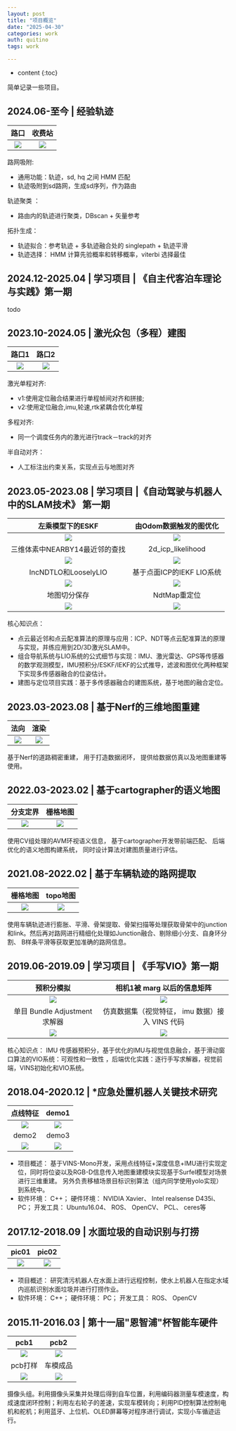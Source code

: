 ```yaml
---
layout: post
title: "项目概览"
date: "2025-04-30"
categories: work
auth: quitino
tags: work

---
```

* content
{:toc}

简单记录一些项目。




##  2024.06-至今 | 经验轨迹

|  路口 | 收费站 |
| :-----------: | :-----------: |
|  ![](/assets/resume/exp_track_02.png)     |    ![](/assets/resume/exp_track_01.png)       |




路网吸附:
- 通用功能：轨迹，sd, hq 之间 HMM 匹配
- 轨迹吸附到sd路网，生成sd序列，作为路由

轨迹聚类 ：
- 路由内的轨迹进行聚类，DBscan + 矢量参考

拓扑生成：
- 轨迹拟合：参考轨迹 + 多轨迹融合处的 singlepath + 轨迹平滑
- 轨迹选择： HMM 计算先验概率和转移概率，viterbi 选择最佳


##  2024.12-2025.04 | 学习项目 | 《自主代客泊车理论与实践》第一期

todo


## 2023.10-2024.05 | 激光众包（多程）建图


| 路口1  | 路口2 |
| :-----------: | :-----------: |
|  ![](/assets/resume/multi_lidar_slam_01.jpg)     |    ![](/assets/resume/multi_lidar_slam_02.png)       |


激光单程对齐:  
- v1:使用定位融合结果进行单程帧间对齐和拼接;
- v2:使用定位融合,imu,轮速,rtk紧耦合优化单程

多程对齐:   
- 同一个调度任务内的激光进行track－track的对齐

半自动对齐：  
 - 人工标注出约束关系，实现点云与地图对齐


## 2023.05-2023.08 | 学习项目 |《自动驾驶与机器人中的SLAM技术》 第一期

| 左乘模型下的ESKF  |由Odom数据触发的图优化|
| :-----------: | :-----------: |
|  ![](/assets/resume/auto_drive_02.png)     |    ![](/assets/resume/auto_drive_03.png)  
| 三维体素中NEARBY14最近邻的查找 | 2d_icp_likelihood |
|  ![](/assets/resume/auto_drive_04.png)    |   ![](/assets/resume/auto_drive_05.png)   |
| IncNDTLO和LooselyLIO | 基于点⾯ICP的IEKF LIO系统|
|  ![](/assets/resume/auto_drive_06.png)    |   ![](/assets/resume/auto_drive_07.png)   |
|地图切分保存 | NdtMap重定位 |
|  ![](/assets/resume/auto_drive_08.png)    |   ![](/assets/resume/auto_drive_09.png)   |

核心知识点：
- 点云最近邻和点云配准算法的原理与应用：ICP、NDT等点云配准算法的原理与实现，并练应用到2D/3D激光SLAM中。
- 组合导航系统与LIO系统的公式细节与实现：IMU、激光雷达、GPS等传感器的数学观测模型，IMU预积分/ESKF/IEKF的公式推导，滤波和图优化两种框架下实现多传感器融合的位姿估计。
- 建图与定位项目实践：基于多传感器融合的建图系统，基于地图的融合定位。

## 2023.03-2023.08 | 基于Nerf的三维地图重建



| 法向  | 渲染 |
| :-----------: | :-----------: |
|  ![](/assets/resume/nerf_2.png)     |    ![](/assets/resume/nerf_1.png)       |


基于Nerf的道路稠密重建， 用于打造数据闭环， 提供给数据仿真以及地图重建等使用。


## 2022.03-2023.02 | 基于cartographer的语义地图

| 分支定界  | 栅格地图 |
| :-----------: | :-----------: |
|  ![](/assets/resume/avp_0.png)     |    ![](/assets/resume/avp_1.png)  


使用CV组处理的AVM环视语义信息， 基于cartographer开发带前端匹配、 后端优化的语义地图构建系统， 同时设计算法对建图质量进行评估。

## 2021.08-2022.02 | 基于车辆轨迹的路网提取 


| 栅格地图  | topo地图 |
| :-----------: | :-----------: |
|  ![](/assets/resume/hdmap_convert_01.png)     |    ![](/assets/resume/hdmap_convert_02.png)  

使用车辆轨迹进行膨胀、平滑、骨架提取、骨架扫描等处理获取骨架中的junction和link。然后再对路网进行精细化处理如Junction融合、剔除细小分支、自身环分割、 B样条平滑等获取更加准确的路网信息。


## 2019.06-2019.09 | 学习项目 | 《手写VIO》第一期

| 预积分模拟  | 相机1被 marg 以后的信息矩阵  |
| :-----------: | :-----------: |
|  ![](/assets/resume/c_02.png)     |    ![](/assets/resume/c_04.png)  
| 单目 Bundle Adjustment 求解器 | 仿真数据集（视觉特征， imu 数据）接入 VINS 代码 |
|  ![](/assets/resume/c_05.png)    |   ![](/assets/resume/c_07.png)   |


核心知识点： IMU 传感器预积分，基于优化的IMU与视觉信息融合，基于滑动窗口算法的VIO系统：可观性和一致性
，后端优化实践：逐行手写求解器，视觉前端，VINS初始化和VIO系统。


## 2018.04-2020.12 | *应急处置机器人关键技术研究


| 点线特征  | demo1 |
| :-----------: | :-----------: |
|  ![](/assets/resume/pld_00.png)     |    ![](/assets/resume/pld_01.png)  
| demo2 | demo3 |
|  ![](/assets/resume/pld_02.png)    |   ![](/assets/resume/pld_03.png)   |


- 项目概述： 基于VINS-Mono开发，采用点线特征+深度信息+IMU进行实现定位，同时将位姿以及RGB-D信息传入地图重建模块实现基于Surfel模型对场景进行三维重建。 另外负责移植场景目标识别算法（组内同学使用yolo实现） 到系统中。
- 软件环境： C++； 硬件环境： NVIDIA Xavier、 Intel realsense D435i、 PC； 开发工具： Ubuntu16.04、 ROS、 OpenCV、 PCL、 ceres等


## 2017.12-2018.09 | 水面垃圾的自动识别与打捞


| pic01  | pic02 |
| :-----------: | :-----------: |
|  ![](/assets/resume/trash_01.JPG)     |    ![](/assets/resume/trash_02.JPG)  


- 项目概述： 研究清污机器人在水面上进行远程控制，使水上机器人在指定水域内巡航识别水面垃圾并进行打捞作业。
- 软件环境： C++； 硬件环境： PC； 开发工具： ROS、 OpenCV

## 2015.11-2016.03 | 第十一届"恩智浦"杯智能车硬件



| pcb1  | pcb2 |
| :-----------: | :-----------: |
|  ![](/assets/resume/feisi_00.jpg)     |    ![](/assets/resume/feisi_01.jpg)  
| pcb打样 | 车模成品 |
|  ![](/assets/resume/feisi_04.jpg)    |   ![](/assets/resume/feisi_02.jpg)   |

摄像头组。利用摄像头采集并处理后得到自车位置，利用编码器测量车模速度，构成速度闭环控制；利用左右轮子的差速，实现车模转向；利用PID控制算法控制电机和舵机；利用蓝牙、上位机、OLED屏幕等对程序进行调试，实现小车循迹运行。